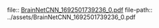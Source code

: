 file:: [BrainNetCNN_1692501739236_0.pdf](../assets/BrainNetCNN_1692501739236_0.pdf)
file-path:: ../assets/BrainNetCNN_1692501739236_0.pdf

